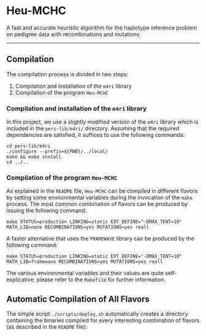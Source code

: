 
   Heu-MCHC
==============

A fast and accurate heuristic algorithm for the haplotype inference
problem on pedigree data with recombinations and mutations

------------------------------------------------------------------------


## Compilation ##

The compilation process is divided in two steps:

1. Compilation and installation of the `m4ri` library
2. Compilation of the program `Heu-MCHC`


### Compilation and installation of the `m4ri` library ###

In this project, we use a slightly modified version of the `m4ri`
library which is included in the `pers-lib/m4ri/` directory.
Assuming that the required dependencies are satisfied, it suffices to
use the following commands:

    cd pers-lib/m4ri
    ./configure --prefix=${PWD}/../local/
    make && make install
    cd ../..

### Compilation of the program `Heu-MCHC` ###

As explained in the `README` file, `Heu-MCHC` can be compiled in
different flavors by setting some environmental variables during the
invocation of the `make` process.
The most common combination of flavors can be produced by issuing
the following command:

    make STATUS=production LINKING=static EXT_DEFINE="-DMAX_TENT=10" MATH_LIB=none RECOMBINATIONS=yes MUTATIONS=yes reall

A faster alternative that uses the `FRAMEWAVE` library can be produced
by the following command:

    make STATUS=production LINKING=static EXT_DEFINE="-DMAX_TENT=10" MATH_LIB=framewave RECOMBINATIONS=yes MUTATIONS=yes reall


The various environmental variables and their values are quite
self-explicative: please refer to the `Makefile` for further
information.




## Automatic Compilation of All Flavors ##

The simple script `./scripts/deploy.sh` automatically creates a
directory containing the binaries compiled for every interesting
combination of flavors (as described in the `README` file).


